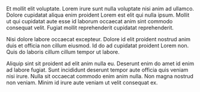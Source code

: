 Et mollit elit voluptate. Lorem irure sunt nulla voluptate nisi anim ad ullamco. Dolore cupidatat aliqua enim proident Lorem est elit qui nulla ipsum. Mollit ut qui cupidatat aute esse id laborum occaecat anim sint commodo consequat velit. Fugiat mollit reprehenderit cupidatat reprehenderit.

Nisi dolore labore occaecat excepteur. Dolore id elit proident nostrud anim duis et officia non cillum eiusmod. Id do ad cupidatat proident Lorem non. Quis do laboris cillum cillum tempor ut labore.

Aliquip sint sit proident ad elit anim nulla eu. Deserunt enim do amet id enim ad labore fugiat. Sunt incididunt deserunt tempor aute officia quis veniam nisi irure. Nulla sit occaecat commodo enim anim nulla. Non magna nostrud non veniam. Minim id irure aute veniam ut velit consequat ex.